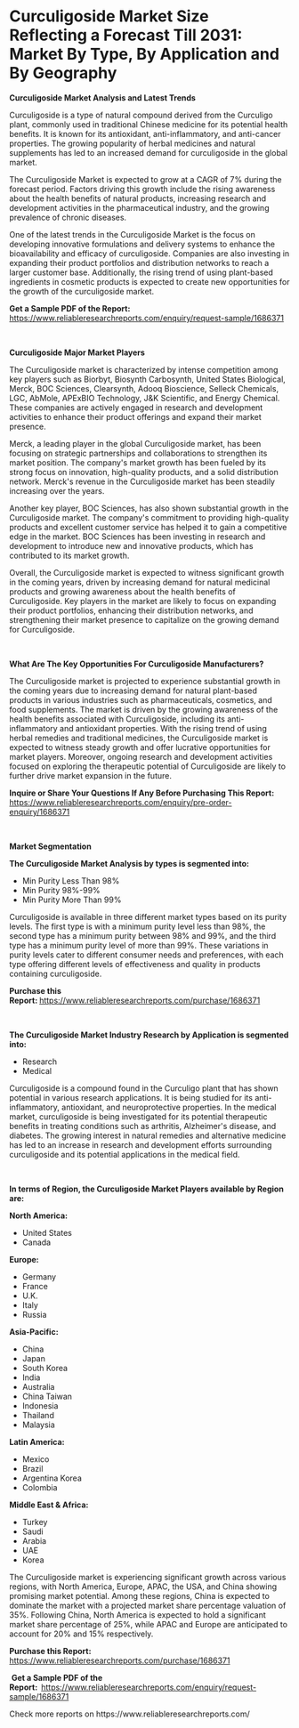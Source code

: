 <p><h1>Curculigoside Market Size Reflecting a Forecast Till 2031: Market By Type, By Application and By Geography</h1></p><p><strong>Curculigoside Market Analysis and Latest Trends</strong></p>
<p><p>Curculigoside is a type of natural compound derived from the Curculigo plant, commonly used in traditional Chinese medicine for its potential health benefits. It is known for its antioxidant, anti-inflammatory, and anti-cancer properties. The growing popularity of herbal medicines and natural supplements has led to an increased demand for curculigoside in the global market.</p><p>The Curculigoside Market is expected to grow at a CAGR of 7% during the forecast period. Factors driving this growth include the rising awareness about the health benefits of natural products, increasing research and development activities in the pharmaceutical industry, and the growing prevalence of chronic diseases.</p><p>One of the latest trends in the Curculigoside Market is the focus on developing innovative formulations and delivery systems to enhance the bioavailability and efficacy of curculigoside. Companies are also investing in expanding their product portfolios and distribution networks to reach a larger customer base. Additionally, the rising trend of using plant-based ingredients in cosmetic products is expected to create new opportunities for the growth of the curculigoside market.</p></p>
<p><strong>Get a Sample PDF of the Report:&nbsp;</strong> <a href="https://www.reliableresearchreports.com/enquiry/request-sample/1686371">https://www.reliableresearchreports.com/enquiry/request-sample/1686371</a></p>
<p>&nbsp;</p>
<p><strong>Curculigoside Major Market Players</strong></p>
<p><p>The Curculigoside market is characterized by intense competition among key players such as Biorbyt, Biosynth Carbosynth, United States Biological, Merck, BOC Sciences, Clearsynth, Adooq Bioscience, Selleck Chemicals, LGC, AbMole, APExBIO Technology, J&K Scientific, and Energy Chemical. These companies are actively engaged in research and development activities to enhance their product offerings and expand their market presence.</p><p>Merck, a leading player in the global Curculigoside market, has been focusing on strategic partnerships and collaborations to strengthen its market position. The company's market growth has been fueled by its strong focus on innovation, high-quality products, and a solid distribution network. Merck's revenue in the Curculigoside market has been steadily increasing over the years.</p><p>Another key player, BOC Sciences, has also shown substantial growth in the Curculigoside market. The company's commitment to providing high-quality products and excellent customer service has helped it to gain a competitive edge in the market. BOC Sciences has been investing in research and development to introduce new and innovative products, which has contributed to its market growth.</p><p>Overall, the Curculigoside market is expected to witness significant growth in the coming years, driven by increasing demand for natural medicinal products and growing awareness about the health benefits of Curculigoside. Key players in the market are likely to focus on expanding their product portfolios, enhancing their distribution networks, and strengthening their market presence to capitalize on the growing demand for Curculigoside.</p></p>
<p>&nbsp;</p>
<p><strong>What Are The Key Opportunities For Curculigoside Manufacturers?</strong></p>
<p><p>The Curculigoside market is projected to experience substantial growth in the coming years due to increasing demand for natural plant-based products in various industries such as pharmaceuticals, cosmetics, and food supplements. The market is driven by the growing awareness of the health benefits associated with Curculigoside, including its anti-inflammatory and antioxidant properties. With the rising trend of using herbal remedies and traditional medicines, the Curculigoside market is expected to witness steady growth and offer lucrative opportunities for market players. Moreover, ongoing research and development activities focused on exploring the therapeutic potential of Curculigoside are likely to further drive market expansion in the future.</p></p>
<p><strong>Inquire or Share Your Questions If Any Before Purchasing This Report:</strong> <a href="https://www.reliableresearchreports.com/enquiry/pre-order-enquiry/1686371">https://www.reliableresearchreports.com/enquiry/pre-order-enquiry/1686371</a></p>
<p>&nbsp;</p>
<p><strong>Market Segmentation</strong></p>
<p><strong>The Curculigoside Market Analysis by types is segmented into:</strong></p>
<p><ul><li>Min Purity Less Than 98%</li><li>Min Purity 98%-99%</li><li>Min Purity More Than 99%</li></ul></p>
<p><p>Curculigoside is available in three different market types based on its purity levels. The first type is with a minimum purity level less than 98%, the second type has a minimum purity between 98% and 99%, and the third type has a minimum purity level of more than 99%. These variations in purity levels cater to different consumer needs and preferences, with each type offering different levels of effectiveness and quality in products containing curculigoside.</p></p>
<p><strong>Purchase this Report:&nbsp;</strong><a href="https://www.reliableresearchreports.com/purchase/1686371">https://www.reliableresearchreports.com/purchase/1686371</a></p>
<p>&nbsp;</p>
<p><strong>The Curculigoside Market Industry Research by Application is segmented into:</strong></p>
<p><ul><li>Research</li><li>Medical</li></ul></p>
<p><p>Curculigoside is a compound found in the Curculigo plant that has shown potential in various research applications. It is being studied for its anti-inflammatory, antioxidant, and neuroprotective properties. In the medical market, curculigoside is being investigated for its potential therapeutic benefits in treating conditions such as arthritis, Alzheimer's disease, and diabetes. The growing interest in natural remedies and alternative medicine has led to an increase in research and development efforts surrounding curculigoside and its potential applications in the medical field.</p></p>
<p>&nbsp;</p>
<p><strong>In terms of Region, the Curculigoside Market Players available by Region are:</strong></p>
<p>
    <p> <strong> North America: </strong>
        <ul>
            <li>United States</li>
            <li>Canada</li>
        </ul>
        </p> 
    <p> <strong> Europe: </strong>
        <ul>
            <li>Germany</li>
            <li>France</li>
            <li>U.K.</li>
            <li>Italy</li>
            <li>Russia</li>
        </ul>
        </p> 
    <p> <strong> Asia-Pacific: </strong>
        <ul>
            <li>China</li>
            <li>Japan</li>
            <li>South Korea</li>
            <li>India</li>
            <li>Australia</li>
            <li>China Taiwan</li>
            <li>Indonesia</li>
            <li>Thailand</li>
            <li>Malaysia</li>
        </ul>
        </p> 
    <p> <strong> Latin America: </strong>
        <ul>
            <li>Mexico</li>
            <li>Brazil</li>
            <li>Argentina Korea</li>
            <li>Colombia</li>
        </ul>
        </p> 
    <p> <strong> Middle East & Africa: </strong>
        <ul>
            <li>Turkey</li>
            <li>Saudi</li>
            <li>Arabia</li>
            <li>UAE</li>
            <li>Korea</li>
        </ul>
    </p>
    </p>
<p><p>The Curculigoside market is experiencing significant growth across various regions, with North America, Europe, APAC, the USA, and China showing promising market potential. Among these regions, China is expected to dominate the market with a projected market share percentage valuation of 35%. Following China, North America is expected to hold a significant market share percentage of 25%, while APAC and Europe are anticipated to account for 20% and 15% respectively.</p></p>
<p><strong>Purchase this Report: </strong><a href="https://www.reliableresearchreports.com/purchase/1686371">https://www.reliableresearchreports.com/purchase/1686371</a></p>
<p>&nbsp;<strong>Get a Sample PDF of the Report:&nbsp;&nbsp;</strong><a href="https://www.reliableresearchreports.com/enquiry/request-sample/1686371">https://www.reliableresearchreports.com/enquiry/request-sample/1686371</a></p>
<p><strong></strong></p>
<p>Check more reports on https://www.reliableresearchreports.com/</p>